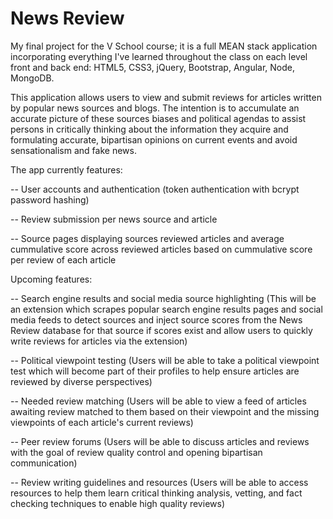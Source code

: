 # News Review

My final project for the V School course; it is a full MEAN stack application incorporating everything I've learned throughout the class on each level front and back end: HTML5, CSS3, jQuery, Bootstrap, Angular, Node, MongoDB.

This application allows users to view and submit reviews for articles written by popular news sources and blogs. The intention is to accumulate an accurate picture of these sources biases and political agendas to assist persons in critically thinking about the information they acquire and formulating accurate, bipartisan opinions on current events and avoid sensationalism and fake news.

The app currently features:

-- User accounts and authentication (token authentication with bcrypt password hashing)

-- Review submission per news source and article

-- Source pages displaying sources reviewed articles and average cummulative score across reviewed articles based on cummulative score per review of each article

Upcoming features:

-- Search engine results and social media source highlighting (This will be an extension which scrapes popular search engine results pages and social media feeds to detect sources and inject source scores from the News Review database for that source if scores exist and allow users to quickly write reviews for articles via the extension)

-- Political viewpoint testing (Users will be able to take a political viewpoint test which will become part of their profiles to help ensure articles are reviewed by diverse perspectives)

-- Needed review matching (Users will be able to view a feed of articles awaiting review matched to them based on their viewpoint and the missing viewpoints of each article's current reviews)

-- Peer review forums (Users will be able to discuss articles and reviews with the goal of review quality control and opening bipartisan communication)

-- Review writing guidelines and resources (Users will be able to access resources to help them learn critical thinking analysis, vetting, and fact checking techniques to enable high quality reviews)
